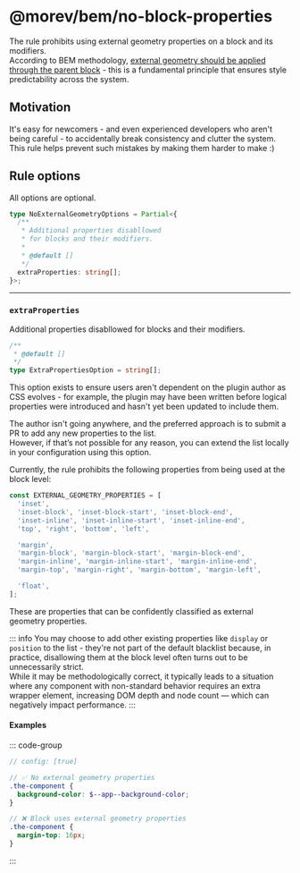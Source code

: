 # @morev/bem/no-block-properties

The rule prohibits using external geometry properties on a block and its modifiers. \
According to BEM methodology,
[external geometry should be applied through the parent block](https://en.bem.info/methodology/css/#external-geometry-and-positioning) -
this is a fundamental principle that ensures style predictability across the system.

## Motivation

It's easy for newcomers - and even experienced developers who aren't being careful -
to accidentally break consistency and clutter the system.
This rule helps prevent such mistakes by making them harder to make :)

## Rule options

All options are optional.

```ts
type NoExternalGeometryOptions = Partial<{
  /**
   * Additional properties disabllowed
   * for blocks and their modifiers.
   *
   * @default []
   */
  extraProperties: string[];
}>;
```

---

### `extraProperties`

Additional properties disabllowed for blocks and their modifiers.

```ts
/**
 * @default []
 */
type ExtraPropertiesOption = string[];
```

This option exists to ensure users aren't dependent on the plugin author as CSS evolves -
for example, the plugin may have been written before logical properties were introduced
and hasn't yet been updated to include them.

The author isn't going anywhere, and the preferred approach is to submit a PR to add any new properties to the list. \
However, if that’s not possible for any reason, you can extend the list locally in your configuration using this option.

Currently, the rule prohibits the following properties from being used at the block level:

```ts
const EXTERNAL_GEOMETRY_PROPERTIES = [
  'inset',
  'inset-block', 'inset-block-start', 'inset-block-end',
  'inset-inline', 'inset-inline-start', 'inset-inline-end',
  'top', 'right', 'bottom', 'left',

  'margin',
  'margin-block', 'margin-block-start', 'margin-block-end',
  'margin-inline', 'margin-inline-start', 'margin-inline-end',
  'margin-top', 'margin-right', 'margin-bottom', 'margin-left',

  'float',
];
```

These are properties that can be confidently classified as external geometry properties.

::: info
You may choose to add other existing properties like `display` or `position` to the list -
they're not part of the default blacklist because, in practice, disallowing them
at the block level often turns out to be unnecessarily strict. \
While it may be methodologically correct, it typically leads to a situation
where any component with non-standard behavior requires an extra wrapper element,
increasing DOM depth and node count — which can negatively impact performance.
:::


#### Examples

::: code-group

```scss [Default options]
// config: [true]

// ✅ No external geometry properties
.the-component {
  background-color: $--app--background-color;
}

// ❌ Block uses external geometry properties
.the-component {
  margin-top: 16px;
}
```

:::
